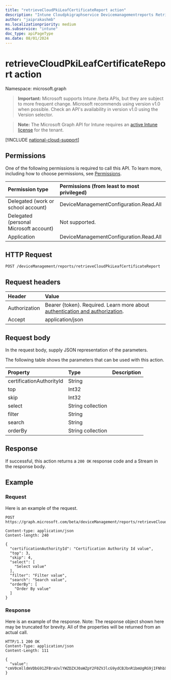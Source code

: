 ```yaml
---
title: "retrieveCloudPkiLeafCertificateReport action"
description: "Intune Cloudpkigraphservice Devicemanagementreports Retrievecloudpkileafcertificatereport Api ."
author: "jaiprakashmb"
ms.localizationpriority: medium
ms.subservice: "intune"
doc_type: apiPageType
ms.date: 08/01/2024
---
```


# retrieveCloudPkiLeafCertificateReport action

Namespace: microsoft.graph

> **Important:** Microsoft supports Intune /beta APIs, but they are subject to more frequent change. Microsoft recommends using version v1.0 when possible. Check an API's availability in version v1.0 using the Version selector.

> **Note:** The Microsoft Graph API for Intune requires an [active Intune license](https://go.microsoft.com/fwlink/?linkid=839381) for the tenant.



[!INCLUDE [national-cloud-support](../../includes/all-clouds.md)]

## Permissions
One of the following permissions is required to call this API. To learn more, including how to choose permissions, see [Permissions](/graph/permissions-reference).

|Permission type|Permissions (from least to most privileged)|
|:---|:---|
|Delegated (work or school account)|DeviceManagementConfiguration.Read.All|
|Delegated (personal Microsoft account)|Not supported.|
|Application|DeviceManagementConfiguration.Read.All|

## HTTP Request
<!-- {
  "blockType": "ignored"
}
-->
```http
POST /deviceManagement/reports/retrieveCloudPkiLeafCertificateReport
```

## Request headers
|Header|Value|
|:---|:---|
|Authorization|Bearer {token}. Required. Learn more about [authentication and authorization](/graph/auth/auth-concepts).|
|Accept|application/json|

## Request body
In the request body, supply JSON representation of the parameters.

The following table shows the parameters that can be used with this action.

|Property|Type|Description|
|:---|:---|:---|
|certificationAuthorityId|String||
|top|Int32||
|skip|Int32||
|select|String collection||
|filter|String||
|search|String||
|orderBy|String collection||



## Response
If successful, this action returns a `200 OK` response code and a Stream in the response body.

## Example

### Request
Here is an example of the request.
```http
POST https://graph.microsoft.com/beta/deviceManagement/reports/retrieveCloudPkiLeafCertificateReport

Content-type: application/json
Content-length: 240

{
  "certificationAuthorityId": "Certification Authority Id value",
  "top": 3,
  "skip": 4,
  "select": [
    "Select value"
  ],
  "filter": "Filter value",
  "search": "Search value",
  "orderBy": [
    "Order By value"
  ]
}
```

### Response
Here is an example of the response. Note: The response object shown here may be truncated for brevity. All of the properties will be returned from an actual call.
```http
HTTP/1.1 200 OK
Content-Type: application/json
Content-Length: 111

{
  "value": "cmV0cmlldmVDbG91ZFBraUxlYWZDZXJ0aWZpY2F0ZVJlcG9ydCBJbnR1bmUgRG9jIFNhbXBsZSAtMjA0MzMyNDUxNA=="
}
```
